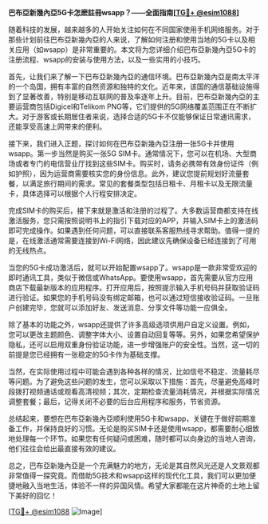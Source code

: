 **巴布亞新幾內亞5G卡怎麽註冊wsapp？——全面指南[[TG💪+ @esim1088](https://t.me/s/esim1088)]**

随着科技的发展，越来越多的人开始关注如何在不同国家使用手机网络服务。对于那些计划前往巴布亞新幾內亞的人来说，了解如何注册和使用当地的5G卡以及相关应用（如wsapp）是非常重要的。本文将为您详细介绍巴布亞新幾內亞5G卡的注册流程、wsapp的安装与使用方法，以及一些实用的小技巧。

首先，让我们来了解一下巴布亞新幾內亞的通信环境。巴布亞新幾內亞是南太平洋的一个岛国，拥有丰富的自然资源和独特的文化。近年来，该国的通信基础设施得到了显著改善，特别是移动互联网的普及率逐年上升。目前，巴布亞新幾內亞的主要运营商包括Digicel和Telikom PNG等，它们提供的5G网络覆盖范围正在不断扩大。对于游客或长期居住者来说，选择合适的5G卡不仅能够保证日常通讯需求，还能享受高速上网带来的便利。

接下来，我们进入正题，探讨如何在巴布亞新幾內亞注册一张5G卡并使用wsapp。第一步当然是购买一张5G SIM卡。通常情况下，您可以在机场、大型商场或者专门的电信营业厅找到这些SIM卡。购买时，请务必携带有效身份证件（例如护照），因为运营商需要核实您的身份信息。此外，建议您提前规划好流量套餐，以满足旅行期间的需求。常见的套餐类型包括日租卡、月租卡以及无限流量卡，具体选择可以根据个人行程安排决定。

完成SIM卡的购买后，接下来就是激活和注册的过程了。大多数运营商都支持在线激活服务，您只需按照说明书上的指引下载对应的APP，并输入SIM卡上的激活码即可完成操作。如果遇到任何问题，可以直接联系客服热线寻求帮助。值得一提的是，在线激活通常需要连接到Wi-Fi网络，因此建议先确保设备已经连接到了可用的无线热点。

当您的5G卡成功激活后，就可以开始配置wsapp了。wsapp是一款非常受欢迎的即时通讯工具，类似于微信或WhatsApp。要使用wsapp，首先需要从官方应用商店下载最新版本的应用程序。打开应用后，按照提示输入手机号码并获取验证码进行验证。如果您的手机号码没有绑定邮箱，也可以通过短信接收验证码。一旦账户创建完毕，您就可以添加好友、发送消息、分享文件等功能一应俱全。

除了基本的功能之外，wsapp还提供了许多高级选项供用户自定义设置。例如，您可以更改主题颜色、调整字体大小、设置自动回复等等。另外，如果您希望保护隐私，还可以启用双重身份验证功能，进一步增强账户的安全性。当然，这一切的前提是您已经拥有一张稳定的5G卡作为基础支撑。

当然，在实际使用过程中可能会遇到各种各样的情况，比如信号不稳定、流量耗尽等问题。为了避免这些问题的发生，您可以采取以下措施：首先，尽量避免高峰时段拨打视频通话或观看高清视频；其次，定期检查流量消耗情况，并根据实际情况调整套餐；最后，记得关闭不必要的后台应用程序和服务，节省资源。

总结起来，要想在巴布亞新幾內亞顺利使用5G卡和wsapp，关键在于做好前期准备工作，并保持良好的习惯。无论是购买SIM卡还是使用wsapp，都需要耐心细致地处理每一个环节。如果您有任何疑问或困难，随时都可以向身边的当地人咨询，他们往往会给出最直接有效的建议。

总之，巴布亞新幾內亞是一个充满魅力的地方，无论是其自然风光还是人文景观都非常值得一探究竟。而借助5G技术和wsapp这样的现代化工具，我们可以更加便捷地融入当地生活，体验不一样的异国风情。希望大家都能在这片神奇的土地上留下美好的回忆！

[[TG💪+ @esim1088](https://t.me/s/esim1088) ![Image](https://i.postimg.cc/4NQfJmqS/Snipaste-2025-05-13-00-14-12.png)]